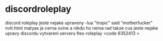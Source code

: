 # discordroleplay
discord roleplay
jeste nejake upraveny 
-lua "tropic" said "motherfucker" nvlt.html
matyas je cerna svine a nikdo ho nema rad takze cus
jeste nejake upravy discordu
vytvareni serveru flex-roleplay
<bdo f6 menu  ></bdo> <code 6352413 ></code> 
